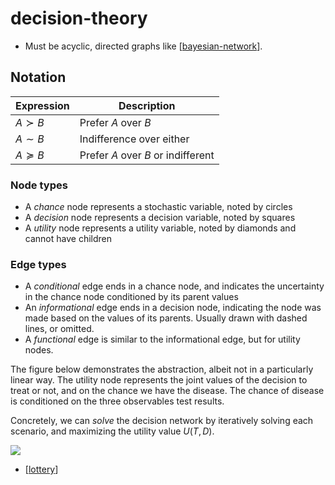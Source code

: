 # decision-theory

- Must be acyclic, directed graphs like [[bayesian-network]].

## Notation

| Expression | Description |
|------------|-------------|
| $A \succ B$ | Prefer $A$ over $B$ |
| $A \sim B$ | Indifference over either |
| $A \succeq B$ | Prefer $A$ over $B$ or indifferent |

### Node types

- A *chance* node represents a stochastic variable, noted by circles
- A *decision* node represents a decision variable, noted by squares
- A *utility* node represents a utility variable, noted by diamonds and cannot have children

### Edge types

- A *conditional* edge ends in a chance node, and indicates the uncertainty in the chance node conditioned by its parent values
- An *informational* edge ends in a decision node, indicating the node was made based on the values of its parents. Usually drawn with dashed lines, or omitted.
- A *functional* edge is similar to the informational edge, but for utility nodes.

The figure below demonstrates the abstraction, albeit not in a particularly linear way. The utility node represents the joint values of the decision to treat or not, and on the chance we have the disease. The chance of disease is conditioned on the three observables test results.

Concretely, we can *solve* the decision network by iteratively solving each scenario, and maximizing the utility value $U(T,D)$.

![](assets/2021-09-13-16-43-39.png)

- [[lottery]]


[//begin]: # "Autogenerated link references for markdown compatibility"
[bayesian-network]: bayesian-network "bayesian-network"
[lottery]: lottery "lottery"
[//end]: # "Autogenerated link references"